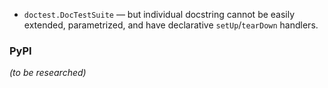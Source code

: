 * `doctest.DocTestSuite` — but individual docstring cannot be easily extended, parametrized, and have declarative `setUp`/`tearDown` handlers.

### PyPI

_(to be researched)_

